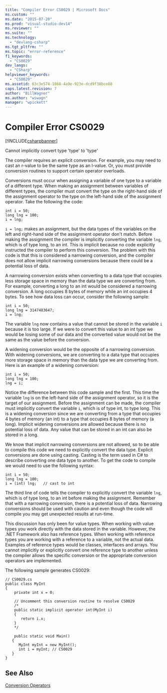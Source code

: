 ```yaml
---
title: "Compiler Error CS0029 | Microsoft Docs"
ms.custom: ""
ms.date: "2015-07-20"
ms.prod: "visual-studio-dev14"
ms.reviewer: ""
ms.suite: ""
ms.technology: 
  - "devlang-csharp"
ms.tgt_pltfrm: ""
ms.topic: "error-reference"
f1_keywords: 
  - "CS0029"
dev_langs: 
  - "CSharp"
helpviewer_keywords: 
  - "CS0029"
ms.assetid: 63c3e574-1868-4a9e-923e-dcd9f38bce88
caps.latest.revision: 7
author: "BillWagner"
ms.author: "wiwagn"
manager: "wpickett"
---
```

# Compiler Error CS0029
[!INCLUDE[csharpbanner](../../../csharp/includes/csharpbanner.md)]

Cannot implicitly convert type 'type' to 'type'  
  
 The compiler requires an explicit conversion. For example, you may need to cast an r-value to be the same type as an l-value. Or, you must provide conversion routines to support certain operator overloads.  
  
 Conversions must occur when assigning a variable of one type to a variable of a different type. When making an assignment between variables of different types, the compiler must convert the type on the right-hand side of the assignment operator to the type on the left-hand side of the assignment operator. Take the following the code:  
  
```  
int i = 50;  
long lng = 100;  
i = lng;  
```  
  
 `i = lng;` makes an assignment, but the data types of the variables on the left and right-hand side of the assignment operator don't match. Before making the assignment the compiler is implicitly converting the variable `lng`, which is of type long, to an int. This is implicit because no code explicitly instructed the compiler to perform this conversion. The problem with this code is that this is considered a narrowing conversion, and the compiler does not allow implicit narrowing conversions because there could be a potential loss of data.  
  
 A narrowing conversion exists when converting to a data type that occupies less storage space in memory than the data type we are converting from. For example, converting a long to an int would be considered a narrowing conversion. A long occupies 8 bytes of memory while an int occupies 4 bytes. To see how data loss can occur, consider the following sample:  
  
```  
int i = 50;  
long lng = 3147483647;  
i = lng;  
```  
  
 The variable `lng` now contains a value that cannot be stored in the variable `i` because it is too large. If we were to convert this value to an int type we would be losing some of our data and the converted value would not be the same as the value before the conversion.  
  
 A widening conversion would be the opposite of a narrowing conversion. With widening conversions, we are converting to a data type that occupies more storage space in memory than the data type we are converting from. Here is an example of a widening conversion:  
  
```  
int i = 50;  
long lng = 100;  
lng = i;  
```  
  
 Notice the difference between this code sample and the first. This time the variable `lng` is on the left-hand side of the assignment operator, so it is the target of our assignment. Before the assignment can be made, the compiler must implicitly convert the variable `i`, which is of type int, to type long. This is a widening conversion since we are converting from a type that occupies 4 bytes of memory (an int) to a type that occupies 8 bytes of memory (a long). Implicit widening conversions are allowed because there is no potential loss of data. Any value that can be stored in an int can also be stored in a long.  
  
 We know that implicit narrowing conversions are not allowed, so to be able to compile this code we need to explicitly convert the data type. Explicit conversions are done using casting. Casting is the term used in C# to describe converting one data type to another. To get the code to compile we would need to use the following syntax:  
  
```  
int i = 50;  
long lng = 100;  
i = (int) lng;   // cast to int  
```  
  
 The third line of code tells the compiler to explicitly convert the variable `lng`, which is of type long, to an int before making the assignment. Remember that with a narrowing conversion, there is a potential loss of data. Narrowing conversions should be used with caution and even though the code will compile you may get unexpected results at run-time.  
  
 This discussion has only been for value types. When working with value types you work directly with the data stored in the variable. However, the .NET Framework also has reference types. When working with reference types you are working with a reference to a variable, not the actual data. Examples of reference types would be classes, interfaces and arrays. You cannot implicitly or explicitly convert one reference type to another unless the compiler allows the specific conversion or the appropriate conversion operators are implemented.  
  
 The following sample generates CS0029:  
  
```  
// CS0029.cs  
public class MyInt  
{  
    private int x = 0;      
  
    // Uncomment this conversion routine to resolve CS0029  
    /*  
    public static implicit operator int(MyInt i)  
    {  
       return i.x;  
    }  
    */  
  
    public static void Main()  
   {  
      MyInt myInt = new MyInt();  
      int i = myInt; // CS0029  
   }  
}  
```  
  
## See Also  
 [Conversion Operators](../../../csharp/programming-guide/statements-expressions-operators/conversion-operators.md)